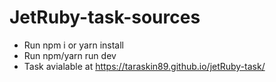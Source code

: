 # JetRuby-task-sources

- Run npm i or yarn install
- Run npm/yarn run dev
- Task avialable at https://taraskin89.github.io/jetRuby-task/
